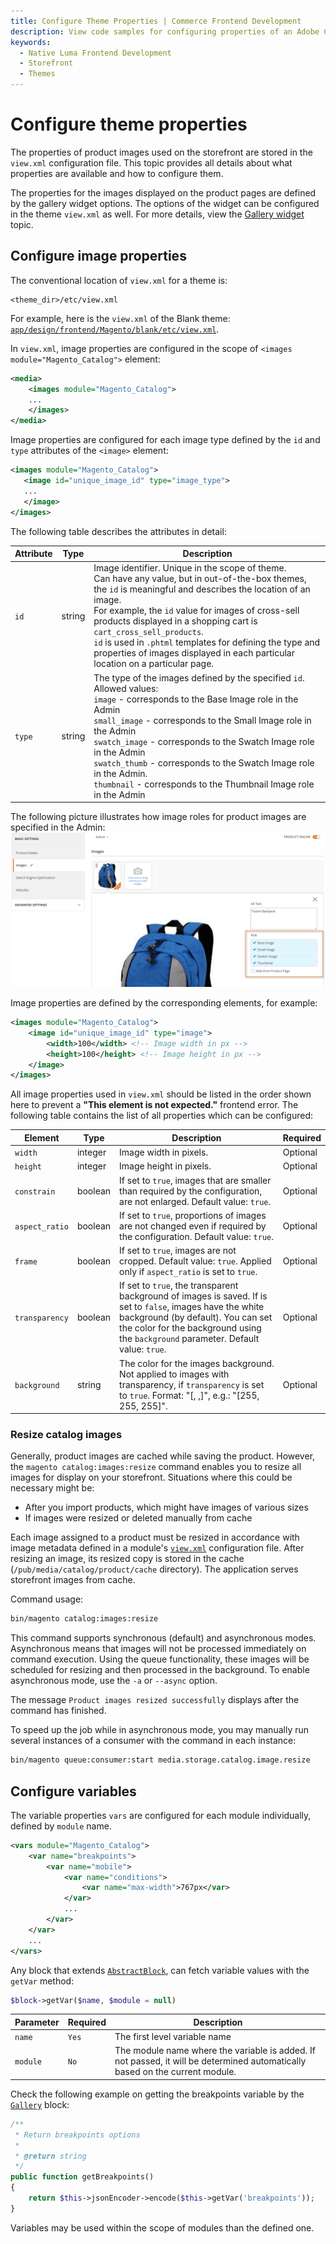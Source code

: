```yaml
---
title: Configure Theme Properties | Commerce Frontend Development
description: View code samples for configuring properties of an Adobe Commerce and Magento Open Source theme.
keywords:
  - Native Luma Frontend Development
  - Storefront
  - Themes
---
```


# Configure theme properties

The properties of product images used on the storefront are stored in the `view.xml` configuration file. This topic provides all details about what properties are available and how to configure them.

The properties for the images displayed on the product pages are defined by the gallery widget options. The options of the widget can be configured in the theme `view.xml` as well. For more details, view the [Gallery widget](../../javascript/jquery-widgets/gallery.md) topic.

## Configure image properties

The conventional location of `view.xml` for a theme is:

```text
<theme_dir>/etc/view.xml
```

For example, here is the `view.xml` of the Blank theme: [`app/design/frontend/Magento/blank/etc/view.xml`](https://github.com/magento/magento2/blob/2.4/app/design/frontend/Magento/blank/etc/view.xml).

In `view.xml`, image properties are configured in the scope of `<images module="Magento_Catalog">` element:

```xml
<media>
    <images module="Magento_Catalog">
    ...
    </images>
</media>
```

Image properties are configured for each image type defined by the `id` and `type` attributes of the `<image>` element:

```xml
<images module="Magento_Catalog">
   <image id="unique_image_id" type="image_type">
   ...
   </image>
</images>
```

The following table describes the attributes in detail:

|Attribute|Type|Description|
|--- |--- |--- |
|`id`|string|Image identifier. Unique in the scope of theme.<br />Can have any value, but in out-of-the-box themes, the `id` is meaningful and describes the location of an image.<br />For example, the `id` value for images of cross-sell products displayed in a shopping cart is `cart_cross_sell_products`.<br />`id` is used in `.phtml` templates for defining the type and properties of images displayed in each particular location on a particular page.|
|`type`|string|The type of the images defined by the specified `id`. Allowed values:<br />`image` - corresponds to the Base Image role in the Admin<br />`small_image` - corresponds to the Small Image role in the Admin<br />`swatch_image` - corresponds to the Swatch Image role in the Admin<br />`swatch_thumb` - corresponds to the Swatch Image role in the Admin.<br />`thumbnail` - corresponds to the Thumbnail Image role in the Admin|

The following picture illustrates how image roles for product images are specified in the Admin:
![Setting image role in Admin](../../_images/frontend/fdg_theme_bck.png)

Image properties are defined by the corresponding elements, for example:

```xml
<images module="Magento_Catalog">
    <image id="unique_image_id" type="image">
        <width>100</width> <!-- Image width in px -->
        <height>100</height> <!-- Image height in px -->
    </image>
</images>
```

All image properties used in `view.xml` should be listed in the order shown here to prevent a **"This element is not expected."** frontend error. The following table contains the list of all properties which can be configured:

| Element | Type | Description | Required |
| --- | --- | --- | --- |
| `width` | integer | Image width in pixels. | Optional |
| `height` | integer | Image height in pixels. | Optional |
| `constrain` | boolean | If set to `true`, images that are smaller than required by the configuration, are not enlarged. Default value: `true`. | Optional |
| `aspect_ratio` | boolean | If set to `true`, proportions of images are not changed even if required by the configuration. Default value: `true`. | Optional |
| `frame` | boolean | If set to `true`, images are not cropped. Default value: `true`. Applied only if `aspect_ratio` is set to `true`. | Optional |
| `transparency` | boolean | If set to `true`, the transparent background of images is saved. If is set to `false`, images have the white background (by default). You can set the color for the background using the `background` parameter. Default value: `true`. | Optional |
| `background` | string | The color for the images background. Not applied to images with transparency, if `transparency` is set to `true`. Format: "[, ,]", e.g.: "[255, 255, 255]". | Optional |

### Resize catalog images

Generally, product images are cached while saving the product. However, the `magento catalog:images:resize` command enables you to resize all images for display on your storefront. Situations where this could be necessary might be:

*  After you import products, which might have images of various sizes
*  If images were resized or deleted manually from cache

Each image assigned to a product must be resized in accordance with image metadata defined in a module's [`view.xml`](create-storefront.md#configure-images) configuration file. After resizing an image, its resized copy is stored in the cache (`/pub/media/catalog/product/cache` directory). The application serves storefront images from cache.

Command usage:

```bash
bin/magento catalog:images:resize
```

This command supports synchronous (default) and asynchronous modes.  Asynchronous means that images will not be processed immediately on command execution. Using the queue functionality, these images will be scheduled for resizing and then processed in the background. To enable asynchronous mode, use the `-a` or `--async` option.

The message `Product images resized successfully` displays after the command has finished.

To speed up the job while in asynchronous mode, you may manually run several instances of a consumer with the command in each instance:

```bash
bin/magento queue:consumer:start media.storage.catalog.image.resize
```

## Configure variables

The variable properties `vars` are configured for each module individually, defined by `module` name.

```xml
<vars module="Magento_Catalog">
    <var name="breakpoints">
        <var name="mobile">
            <var name="conditions">
                <var name="max-width">767px</var>
            </var>
            ...
        </var>
    </var>
    ...
</vars>
```

Any block that extends [`AbstractBlock`](https://github.com/magento/magento2/blob/2.4/lib/internal/Magento/Framework/View/Element/AbstractBlock.php), can fetch variable values with the `getVar` method:

```php
$block->getVar($name, $module = null)
```

| Parameter | Required | Description |
| --- | --- | --- |
| `name` | `Yes` | The first level variable name |
| `module` | `No` | The module name where the variable is added. If not passed, it will be determined automatically based on the current module. |

Check the following example on getting the breakpoints variable by the [`Gallery`](https://github.com/magento/magento2/blob/2.4/app/code/Magento/Catalog/Block/Product/View/Gallery.php) block:

```php
/**
 * Return breakpoints options
 *
 * @return string
 */
public function getBreakpoints()
{
    return $this->jsonEncoder->encode($this->getVar('breakpoints'));
}
```

<InlineAlert variant="info" slots="text"/>

Variables may be used within the scope of modules than the defined one.

